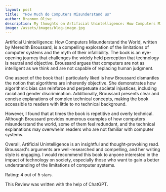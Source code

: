 ```yaml
---
layout: post
title:  "How Much do Computers Misunderstand us"
author: Brannon Olive
description: My thoughts on Artificial Unintelligence: How Computers Misunderstand the World by Meredith Broussard
image: /assets/images/blog-image.jpg
---
```


Artificial Unintelligence: How Computers Misunderstand the World, written by Meredith Broussard, is a compelling exploration of the limitations of computer systems and the myth of their infallibility. The book is an eye-opening journey that challenges the widely held perception that technology is neutral and objective. Broussard argues that computers are not as intelligent as we think and are not capable of replacing human judgment.

One aspect of the book that I particularly liked is how Broussard dismantles the notion that algorithms are inherently objective. She demonstrates how algorithmic bias can reinforce and perpetuate societal injustices, including racial and gender discrimination. Additionally, Broussard presents clear and concise explanations of complex technical concepts, making the book accessible to readers with little to no technical background.

However, I found that at times the book is repetitive and overly technical. Although Broussard provides numerous examples of how computers misunderstand the world, some of them feel redundant, and the technical explanations may overwhelm readers who are not familiar with computer systems.

Overall, Artificial Unintelligence is an insightful and thought-provoking read. Broussard's arguments are well-researched and compelling, and her writing style is engaging. I would recommend this book to anyone interested in the impact of technology on society, especially those who want to gain a better understanding of the limitations of computer systems.

Rating: 4 out of 5 stars.

This Review was written with the help of ChatGPT.
